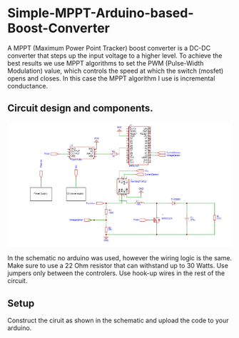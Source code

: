 # Simple-MPPT-Arduino-based-Boost-Converter

A MPPT (Maximum Power Point Tracker) boost converter is a DC-DC converter that steps up the input voltage to a higher level. To achieve the best results we use MPPT algorithms to set the PWM (Pulse-Width Modulation) value, which controls the speed at which the switch (mosfet) opens and closes. In this case the MPPT algorithm I use is incremental conductance.

## Circuit design and components.
![schematic](/schematic.png)

Ιn the schematic no arduino was used, however the wiring logic is the same.
Make sure to use a 22 Ohm resistor that can withstand up to 30 Watts.
Use jumpers only between the controlers. Use hook-up wires in the rest of the circuit.

## Setup 

Construct the ciruit as shown in the schematic and upload the code to your arduino.
